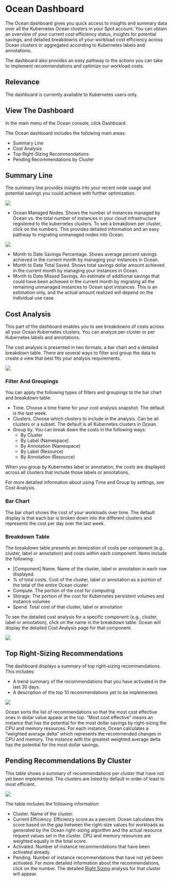 # Ocean Dashboard

The Ocean dashboard gives you quick access to insights and summary data over all the Kubernetes Ocean clusters in your Spot account. You can obtain an overview of your current cost efficiency status, insights for potential savings, and detailed breakdowns of your workload cost efficiency across Ocean clusters or aggregated according to Kubernetes labels and annotations.

The dashboard also provides an easy pathway to the actions you can take to implement recommendations and optimize our workload costs.

## Relevance

The dashboard is currently available to Kubernetes users only.

## View The Dashboard

In the main menu of the Ocean console, click Dashboard.

The Ocean dashboard includes the following main areas:

* Summary Line
* Cost Analysis
* Top Right-Sizing Recommendations
* Pending Recommendations by Cluster

## Summary Line

The summary line provides insights into your recent node usage and potential savings you could achieve with further optimization.

<img src="/ocean/_media/tutorials-ocean-dashboard-01.png" />

* Ocean Managed Nodes. Shows the number of instances managed by Ocean vs. the total number of instances in your cloud infrastructure registered to the kubernetes clusters. To see a breakdown per cluster, click on the numbers. This provides detailed information and an easy pathway to migrating unmanaged nodes into Ocean.

<img src="/ocean/_media/tutorials-ocean-dashboard-02.png" />

* Month to Date Savings Percentage. Shows average percent savings achieved in the current month by managing your instances in Ocean.
* Month to Date Total Saved. Shows total savings dollar amount achieved in the current month by managing your instances in Ocean.
* Month to Date Missed Savings. An estimate of additional savings that could have been achieved in the current month by migrating all the remaining unmanaged instances to Ocean spot instances. This is an estimation only, and the actual amount realized will depend on the individual use case.

## Cost Analysis

This part of the dashboard enables you to see breakdowns of costs across all your Ocean Kubernetes clusters. You can analyze per cluster or per Kubernetes labels and annotations.

The cost analysis is presented in two formats, a bar chart and a detailed breakdown table.  There are several ways to filter and group the data to create a view that best fits your analysis requirements.

<img src="/ocean/_media/tutorials-ocean-dashboard-03.png" />

### Filter And Groupings

You can apply the following types of filters and groupings to the bar chart and breakdown table:

* Time. Choose a time frame for your cost analysis snapshot. The default is the last week.
* Clusters. Choose which clusters to include in the analysis. Can be all clusters or a subset. The default is all Kubernetes clusters in Ocean.
* Group by. You can break down the costs in the following ways:
  * By Cluster
  * By Label (Namespace)
  * By Annotation (Namespace)
  * By Label (Resource)
  * By Annotation (Resource)

When you group by Kubernetes label or annotation, the costs are displayed across all clusters that include those labels or annotations.

For more detailed information about using Time and Group by settings, see Cost Analysis.

### Bar Chart

The bar chart shows the cost of your workloads over time. The default display is that each bar is broken down into the different clusters and represents the cost per day over the last week.

### Breakdown Table

The breakdown table presents an itemization of costs per component (e.g., cluster, label or annotation) and costs within each component. Items include the following:

* [Component] Name. Name of the cluster, label or annotation in each row displayed.
* % of total costs. Cost of the cluster, label or annotation as a portion of the total of the entire Ocean cluster
* Compute. The portion of the cost for computing
* Storage. The portion of the cost for Kubernetes persistent volumes and instance volumes
* Spend. Total cost of that cluster, label or annotation

To see the detailed cost analysis for a specific component (e.g., cluster, label or annotation), click on the name in the breakdown table. Ocean will display the detailed Cost Analysis page for that component.

<img src="/ocean/_media/tutorials-ocean-dashboard-04.png" />

## Top Right-Sizing Recommendations

The dashboard displays a summary of top right-sizing recommendations. This includes:

* A trend summary of the recommendations that you have activated in the last 30 days.
* A description of the top 10 recommendations yet to be implemented.

<img src="/ocean/_media/tutorials-ocean-dashboard-05.png" />

Ocean sorts the list of recommendations so that the most cost effective ones in dollar value appear at the top. “Most cost effective” means an instance that has the potential for the most dollar savings by right-sizing the CPU and memory resources. For each instance, Ocean calculates a “weighted average delta” which represents the recommended changes in CPU and memory. The instance with the greatest weighted average delta has the potential for the most dollar savings.

## Pending Recommendations By Cluster
This table shows a summary of recommendations per cluster that have not yet been implemented. The clusters are listed by default in order of least to most efficient.

<img src="/ocean/_media/tutorials-ocean-dashboard-06.png" />

The table includes the following information:

* Cluster. Name of the cluster.
* Current Efficiency. Efficiency score as a percent. Ocean calculates this score based on the gap between the right-size values for workloads as generated by the Ocean right-sizing algorithm and the actual resource request values set in the cluster. CPU and memory resources are weighted equally in the total score.
* Activated. Number of instance recommendations that have been activated already.
* Pending. Number of instance recommendations that have not yet been activated. For more detailed information about the recommendations, click on the number. The detailed [Right Sizing](ocean/features/right-sizing.md) analysis for that cluster will appear.

